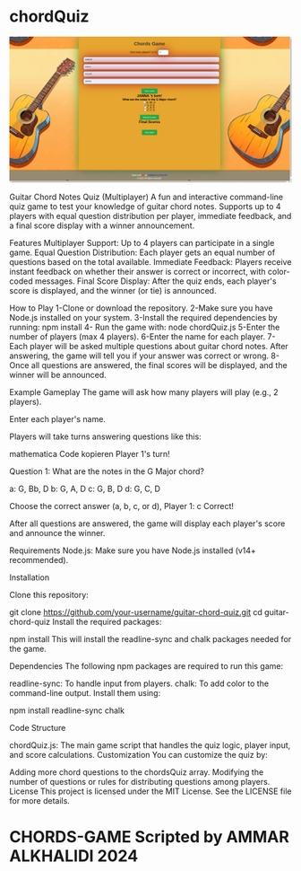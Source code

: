 # chordQuiz


![Screnshoot](https://github.com/Ammar-Alkhalidi/CHORDS-GAME/blob/main/refrence.png)


Guitar Chord Notes Quiz (Multiplayer) A fun and interactive command-line quiz game to test your knowledge of guitar chord notes. Supports up to 4 players with equal question distribution per player, immediate feedback, and a final score display with a winner announcement.

Features Multiplayer Support: Up to 4 players can participate in a single game. Equal Question Distribution: Each player gets an equal number of questions based on the total available. Immediate Feedback: Players receive instant feedback on whether their answer is correct or incorrect, with color-coded messages. Final Score Display: After the quiz ends, each player's score is displayed, and the winner (or tie) is announced.

How to Play 1-Clone or download the repository. 2-Make sure you have Node.js installed on your system. 3-Install the required dependencies by running: npm install 4- Run the game with: node chordQuiz.js 5-Enter the number of players (max 4 players). 6-Enter the name for each player. 7-Each player will be asked multiple questions about guitar chord notes. After answering, the game will tell you if your answer was correct or wrong. 8-Once all questions are answered, the final scores will be displayed, and the winner will be announced.

Example Gameplay The game will ask how many players will play (e.g., 2 players).

Enter each player's name.

Players will take turns answering questions like this:

mathematica Code kopieren Player 1's turn!

Question 1: What are the notes in the G Major chord?

a: G, Bb, D b: G, A, D c: G, B, D d: G, C, D

Choose the correct answer (a, b, c, or d), Player 1: c Correct!

After all questions are answered, the game will display each player's score and announce the winner.

Requirements Node.js: Make sure you have Node.js installed (v14+ recommended).

Installation

Clone this repository:

git clone https://github.com/your-username/guitar-chord-quiz.git cd guitar-chord-quiz Install the required packages:

npm install This will install the readline-sync and chalk packages needed for the game.

Dependencies The following npm packages are required to run this game:

readline-sync: To handle input from players. chalk: To add color to the command-line output. Install them using:

npm install readline-sync chalk

Code Structure

chordQuiz.js: The main game script that handles the quiz logic, player input, and score calculations. Customization You can customize the quiz by:

Adding more chord questions to the chordsQuiz array. Modifying the number of questions or rules for distributing questions among players. License This project is licensed under the MIT License. See the LICENSE file for more details.

# CHORDS-GAME Scripted by AMMAR ALKHALIDI 2024
